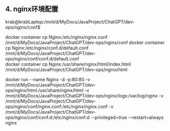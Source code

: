 ## 4. nginx环境配置

krab@krabLaptop:/mnt/d/MyDocs/JavaProject/ChatGPT/dev-ops/nginx/conf$ 

docker container cp Nginx:/etc/nginx/nginx.conf /mnt/d/MyDocs/JavaProject/ChatGPT/dev-ops/nginx/conf
docker container cp Nginx:/etc/nginx/conf.d/default.conf  /mnt/d/MyDocs/JavaProject/ChatGPT/dev-ops/nginx/conf/conf.d/default.conf  
docker container cp Nginx:/usr/share/nginx/html/index.html  /mnt/d/MyDocs/JavaProject/ChatGPT/dev-ops/nginx/html

docker run --name Nginx -d -p:80:80 -v /mnt/d/MyDocs/JavaProject/ChatGPT/dev-ops/nginx/html:/usr/share/nginx/html -v /mnt/d/MyDocs/JavaProject/ChatGPT/dev-ops/nginx/logs:/var/log/nginx -v /mnt/d/MyDocs/JavaProject/ChatGPT/dev-ops/nginx/conf/nginx.conf:/etc/nginx/nginx.conf -v /mnt/d/MyDocs/JavaProject/ChatGPT/dev-ops/nginx/conf/conf.d:/etc/nginx/conf.d --privileged=true --restart=always nginx